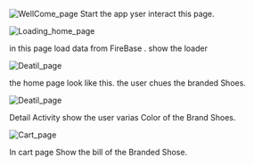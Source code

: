 ![WellCome_page](https://github.com/Saurabh2513/ShoesStore/assets/89311673/721c97ce-ceba-49a4-8b69-22aa39337ad8)
Start the app yser interact this page.


![Loading_home_page](https://github.com/Saurabh2513/ShoesStore/assets/89311673/ba5cda08-afe7-44f6-84d6-ff5de689c8fc)

in this page load data from FireBase . show the loader


![Deatil_page](https://github.com/Saurabh2513/ShoesStore/assets/89311673/651ab4e8-c909-4c4f-a606-9de27c2e97ba)

the home page look like this. the user chues the branded Shoes.

![Deatil_page](https://github.com/Saurabh2513/ShoesStore/assets/89311673/254ca58b-8569-4c8f-951d-d8785ba1a52d)

Detail Activity show the user varias Color of the Brand Shoes.

![Cart_page](https://github.com/Saurabh2513/ShoesStore/assets/89311673/7d38f47d-3a4f-490e-aaea-dbe4e39d9dda)

In cart page Show the bill of the Branded Shose.
